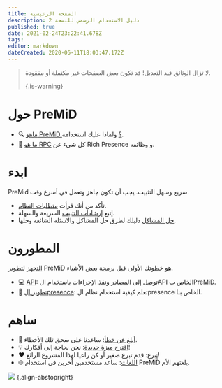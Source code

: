 ```yaml
---
title: الصفحة الرئيسية
description: دليل الاستخدام الرسمي للنسخة 2
published: true
date: 2021-02-24T23:22:41.678Z
tags:
editor: markdown
dateCreated: 2020-06-11T18:03:47.172Z
---
```


> لا تزال الوثائق قيد التعديل! قد تكون بعض الصفحات غير مكتملة أو مفقودة. 
> 
> {.is-warning}

# حول PreMiD
- :mag: [ماهو PreMiD ؟](/about) ولماذا عليك استخدامه.
- :link: [ما هو RPC](https://discordapp.com/rich-presence) كل شيء عن Rich Presence و وظائفه.

# ابدء

PreMid سريع وسهل التثبيت. يجب أن تكون جاهز وتعمل في أسرع وقت.

- تأكد من أنك قرأت [متطلبات النظام](/install/requirements).
- إتبع [إرشادات التثبيت](/install) السريعة والسهلة.
- [حل المشاكل](/troubleshooting) دليلك لطرق حل المشاكل والاسئله الشائعه وحلها.

# المطورون

[التجهز](/dev) لتطوير PreMiD هو خطوتك الأولى قبل برمجة بعض الأشياء.

- :computer: [API](/dev/api): توصل إلى المصادر ونفذ الإجراءات باستخدام الAPI الخاص بPreMiD.
- :wrench: [تطوير الpresence](/dev/presence): تعلم كيفية استخدام نظام الpresence الخاص بنا.

# ساهم
- :bug: [أبلغ عن خطأ](https://github.com/PreMiD): ساعدنا على سحق تلك الأخطاء.
- :bulb: [اقترح ميزة جديدة](https://discord.premid.app/): نحن بحاجة إلى أفكارك!
- :heart: [تبرع](https://www.patreon.com/Timeraa): قدم تبرع صغير أو كن راعيا لهذا المشروع الرائع!
- :globe_with_meridians: [اللغات](https://translate.premid.app): ساعد مستخدمين آخرين في استخدام PreMiD بلغتهم الأم.

![](https://beta.premid.app/img/logo.2b414dc2.gif) {.align-abstopright}
